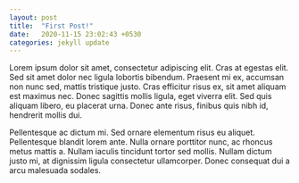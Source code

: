 ```yaml
---
layout: post
title:  "First Post!"
date:   2020-11-15 23:02:43 +0530
categories: jekyll update
---
```

Lorem ipsum dolor sit amet, consectetur adipiscing elit. Cras at egestas elit. Sed sit amet dolor nec ligula lobortis bibendum. Praesent mi ex, accumsan non nunc sed, mattis tristique justo. Cras efficitur risus ex, sit amet aliquam est maximus nec. Donec sagittis mollis ligula, eget viverra elit. Sed quis aliquam libero, eu placerat urna. Donec ante risus, finibus quis nibh id, hendrerit mollis dui.

Pellentesque ac dictum mi. Sed ornare elementum risus eu aliquet. Pellentesque blandit lorem ante. Nulla ornare porttitor nunc, ac rhoncus metus mattis a. Nullam iaculis tincidunt tortor sed mollis. Nullam dictum justo mi, at dignissim ligula consectetur ullamcorper. Donec consequat dui a arcu malesuada sodales. 